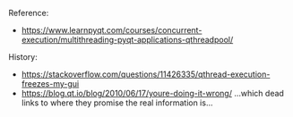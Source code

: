 Reference: 
 * https://www.learnpyqt.com/courses/concurrent-execution/multithreading-pyqt-applications-qthreadpool/

History:

 * https://stackoverflow.com/questions/11426335/qthread-execution-freezes-my-gui
 * https://blog.qt.io/blog/2010/06/17/youre-doing-it-wrong/ ...which dead links to where they promise the real information is...
